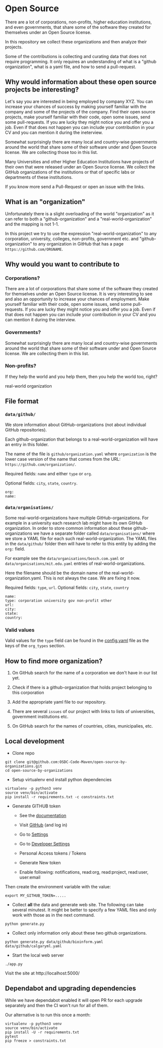 # Open Source

There are a lot of corporations, non-profits, higher education institutions, and even governments, that share some of the software they created for themselves under an Open Source license.

In this repository we collect these organizations and then analyze their projects.

Some of the contributions is collecting and curating data that does not require programming. It only requires an understanding of what is a "github organization", what is a yaml file,
and how to send a pull-request.

## Why would information about these open source projects be interesting?

Let's say you are interested in being employed by company XYZ. You can increase your chances of success by making yourself familiar with the company and some of the projects of the company.
Find their open source projects, make yourself familiar with their code, open some issues, send some pull-requests.
If you are lucky they might notice you and offer you a job. Even if that does not happen you can include your contribution in your CV and you can mention it during the ineterview.

Somewhat surprisingly there are many local and country-wise governments around the world that share some of their software under and Open Source license.
We are collecting those too in this list.

Many Universities and other Higher Education Institutions have projects of their own that were released under an Open Source license.
We collect the GitHub organizations of the institutions or that of specific labs or departments of these institutions.

If you know more send a Pull-Request or open an issue with the links.

## What is an "organization"

Unfortunately there is a slight overloading of the world "organization" as it can refer to both a "github-organization"
and a "real-world-organization" and the mapping is not 1-1.

In this project we try to use the expression "real-world-organization" to any corporation, university, colleges, non-profits, government etc.
and "github-organization" to any organization in GitHub that has a page `https://github.com/ORGNAME`.

## Why would you want to contribute to

### Corporations?

There are a lot of corporations that share some of the software they created for themselves under an Open Source license.
It is very interesting to see and also an opportunity to increase your chances of employment. Make yourself familiar with their
code, open some issues, send some pull-requests. If you are lucky they might notice you and offer you a job. Even if that does
not happen you can include your contribution in your CV and you can mention it during the interview.

### Governments?

Somewhat surprisingly there are many local and country-wise governments around the world that share some of their software under and Open Source license. We are collecting them in this list.

### Non-profits?

If they help the world and you help them, then you help the world too, right?

real-world organization

## File format

### `data/github/`

We store information about GitHub-organizations (not about individual GitHub repositories).

Each github-organization that belongs to a real-world-organization will have an entry in this folder.

The name of the file is `github/organization.yaml` where `organization` is the lower case version of the name that comes from the URL: `https://github.com/organization/`.

Required fields: `name` and either `type` or `org`.

Optional fields: `city`, `state`, `country`.

```
org:
name:
```

### `data/organisations/`

Some real-world-organizations have multiple GitHub-organizations. For example in a university each research lab might have its own GitHub organization. In order to store common information about these github-organizations we have a separate folder called `data/organisations/` where we store a YAML file for each such real-world-organization. The YAML files in the `data/github/` folder then will have to refer to this entity by adding the `org:` field.

For example see the `data/organisations/bosch.com.yaml` or `data/organisations/mit.edu.yaml` entries of real-world-organizations.

Here the filename should be the domain name of the real-world-organization.yaml. This is not always the case. We are fixing it now.

Required fields: `type`, `url`.
Optional fields: `city`, `state`, `country`

```
name:
type: corporation university gov non-profit other
url:
city:
state:
country:
```

### Valid values

Valid values for the `type` field can be found in the [config.yaml](config.yaml) file as the keys of the `org_types` section.


## How to find more organization?

1. On GitHub search for the name of a corporation we don't have in our list yet.
1. Check if there is a github-organization that holds project belonging to this corporation
1. Add the appropriate yaml file to our repository.

1. There are several `issues` of our project with links to lists of universities, government institutions etc.

1. On GitHub search for the names of countries, cities, municipalies, etc.



## Local development

* Clone repo

```
git clone git@github.com:OSDC-Code-Maven/open-source-by-organizations.git
cd open-source-by-organizations
```

* Setup virtualenv end install python dependencies

```
virtualenv -p python3 venv
source venv/bin/activate
pip install -r requirements.txt -c constraints.txt
```

* Generate GITHUB token
    * See the [documentation](https://docs.github.com/en/authentication/keeping-your-account-and-data-secure/creating-a-personal-access-token)

    * Visit [GitHub](https://github.com/) (and log in)
    * Go to [Settings](https://github.com/settings/profile)
    * Go to [Developer Settings](https://github.com/settings/apps)
    * Personal Access tokens / Tokens
    * Generate New token
    * Enable following: notifications, read:org, read:project, read:user, user:email

Then create the environment variable with the value:

```
export MY_GITHUB_TOKEN=.....
```

* Collect **all** the data and generate web site. The following can take several minutest. It might be better to specify a few YAML files and only work with those as in the next command.

```
python generate.py
```

* Collect only information only about these two github organizations.

```
python generate.py data/github/bioinform.yaml data/github/calgaryml.yaml
```

* Start the local web server

```
./app.py
```

Visit the site at http://localhost:5000/

## Dependabot and upgrading dependencies

While we have dependabot enabled it will open PR for each upgrade separately and then the CI won't run for all of them.

Our alternative is to run this once a month:

```
virtualenv -p python3 venv
source venv/bin/activate
pip install -U -r requirements.txt
pytest
pip freeze > constraints.txt
```


